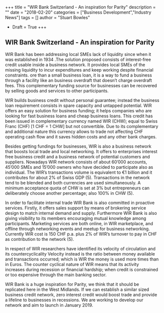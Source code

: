 +++
title = "WIR Bank Switzerland - An inspiration for Parity"
description = ""
date = "2018-02-20"
categories = ["Business Development","Industry News"]
tags = []
author = "Stuart Bowles"
+ Draft = True
+++


## WIR Bank Switzerland - An inspiration for Parity


WIR Bank has been addressing local SMEs lack of liquidity since when it was established in 1934 .The solution proposed consists of interest-free credit usable inside a business network. It provides local SMEs of the missing liquidity to incur expenditures and keep working despite financial constraints. ore than a small business loan, it is a way to fund a business through a facility like an business overdraft that doesn’t charge overdraft fees. This complementary funding source for businesses can be recovered by selling goods and services to other participants.



WIR builds business credit without personal guarantee; instead the business loan requirement consists in spare capacity and untapped potential. WIR offers an easy solution for business funding; it helps companies who are looking for fast business loans and cheap business loans. This credit has been issued in complementary currency named WIR (CHW); equal to Swiss Franc (CHF) [1 CHF = 1 CHW] but not convertible. Due to its complementary and additional nature this currency allows to trade not affecting CHF operating cash flow and it saves hidden costs and any other bank charges.



Besides getting fundings for businesses, WIR is also a business network that boosts local trade and local networking. It offers to enterprises interest free business credit and a business network of potential customers and suppliers. Nowadays WIR network consists of about 60’000 accounts, 45’000 SMEs and 15’000 owners who have decided to participate also as individual. The WIR’s transactions volume is equivalent to €1 billion and it contributes for about 2% of Swiss GDP (5). Transactions in the network tend to be blended and both currencies are used simultaneously. A minimum acceptance quota of CHW is set at 3% but entrepreneurs can deliberately choose another percentage; also 100% in CHW (5).



In order to facilitate internal trade WIR Bank is also committed in proactive services. Firstly, it offers sales support by means of brokering service design to match internal demand and supply. Furthermore WIR Bank is also giving visibility to its members encouraging mutual knowledge among participants. Marketing services are both online, in WIR marketplace, and offline through networking events and meetup for business networking. Currently WIR cost is 150 CHF p.a. plus 2% of WIR’s turnover to pay in CHF as contribution to the network (5).



In respect of WIR researchers have identified  its velocity of circulation and its countercyclicality Velocity instead is the ratio between money available and transactions occurred; which is WIR the money is used more times than in Euros. The counter cyclical nature of WIR means that its activity increases during recession or financial hardship; when credit is constrained or too expensive through the main banking sector.



WIR Bank is a huge inspiration for Parity, we think that it should be replicated here in the West Midlands. If we can establish a similar sized business credit network, zero interest credit would boost trade and provide a lifeline to businesses in recessions. We are working to develop our network and aim to launch in January 2019.
